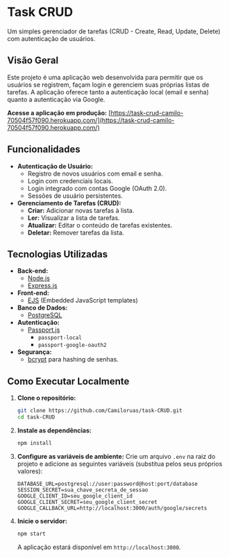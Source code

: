 # Task CRUD

Um simples gerenciador de tarefas (CRUD - Create, Read, Update, Delete) com autenticação de usuários.

## Visão Geral

Este projeto é uma aplicação web desenvolvida para permitir que os usuários se registrem, façam login e gerenciem suas próprias listas de tarefas. A aplicação oferece tanto a autenticação local (email e senha) quanto a autenticação via Google.

**Acesse a aplicação em produção:** [https://task-crud-camilo-70504f57f090.herokuapp.com/](https://task-crud-camilo-70504f57f090.herokuapp.com/)

## Funcionalidades

*   **Autenticação de Usuário:**
    *   Registro de novos usuários com email e senha.
    *   Login com credenciais locais.
    *   Login integrado com contas Google (OAuth 2.0).
    *   Sessões de usuário persistentes.
*   **Gerenciamento de Tarefas (CRUD):**
    *   **Criar:** Adicionar novas tarefas à lista.
    *   **Ler:** Visualizar a lista de tarefas.
    *   **Atualizar:** Editar o conteúdo de tarefas existentes.
    *   **Deletar:** Remover tarefas da lista.

## Tecnologias Utilizadas

*   **Back-end:**
    *   [Node.js](https://nodejs.org/)
    *   [Express.js](https://expressjs.com/)
*   **Front-end:**
    *   [EJS](https://ejs.co/) (Embedded JavaScript templates)
*   **Banco de Dados:**
    *   [PostgreSQL](https://www.postgresql.org/)
*   **Autenticação:**
    *   [Passport.js](http://www.passportjs.org/)
        *   `passport-local`
        *   `passport-google-oauth2`
*   **Segurança:**
    *   [bcrypt](https://www.npmjs.com/package/bcrypt) para hashing de senhas.

## Como Executar Localmente

1.  **Clone o repositório:**
    ```bash
    git clone https://github.com/Camiloruas/task-CRUD.git
    cd task-CRUD
    ```

2.  **Instale as dependências:**
    ```bash
    npm install
    ```

3.  **Configure as variáveis de ambiente:**
    Crie um arquivo `.env` na raiz do projeto e adicione as seguintes variáveis (substitua pelos seus próprios valores):
    ```
    DATABASE_URL=postgresql://user:password@host:port/database
    SESSION_SECRET=sua_chave_secreta_de_sessao
    GOOGLE_CLIENT_ID=seu_google_client_id
    GOOGLE_CLIENT_SECRET=seu_google_client_secret
    GOOGLE_CALLBACK_URL=http://localhost:3000/auth/google/secrets
    ```

4.  **Inicie o servidor:**
    ```bash
    npm start
    ```
    A aplicação estará disponível em `http://localhost:3000`.
